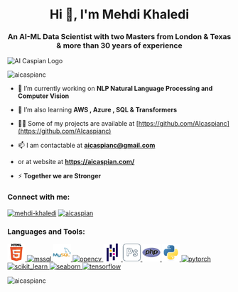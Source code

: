 <h1 align="center">Hi 👋, I'm Mehdi Khaledi</h1>
<h3 align="center">An AI-ML Data Scientist with two Masters from London & Texas & more than 30 years of experience </h3>
<!DOCTYPE html>
<html lang="en">
<head>
<meta charset="UTF-8">

</head>
<body>
    <img src="https://aicaspian.com/wp-content/uploads/2024/01/AICaspian.jpg" alt="AI Caspian Logo">
</body>
</html>


<p align="left"> <img src="https://komarev.com/ghpvc/?username=aicaspianc&label=Profile%20views&color=0e75b6&style=flat" alt="aicaspianc" /> </p>

- 🔭 I’m currently working on **NLP Natural Language Processing and Computer Vision**

- 🌱 I’m also learning **AWS , Azure , SQL & Transformers**

- 👨‍💻 Some of my projects are available at [https://github.com/AIcaspianc](https://github.com/AIcaspianc)

- 📫 I am contactable at **aicaspianc@gmail.com**
-  or at website at  **https://aicaspian.com/**

- ⚡ **Together we are Stronger**

<h3 align="left">Connect with me:</h3>
<p align="left">
<a href="https://linkedin.com/in/mehdi-khaledi" target="blank"><img align="center" src="https://raw.githubusercontent.com/rahuldkjain/github-profile-readme-generator/master/src/images/icons/Social/linked-in-alt.svg" alt="mehdi-khaledi" height="30" width="40" /></a>
<a href="https://kaggle.com/aicaspian" target="blank"><img align="center" src="https://raw.githubusercontent.com/rahuldkjain/github-profile-readme-generator/master/src/images/icons/Social/kaggle.svg" alt="aicaspian" height="30" width="40" /></a>
</p>

<h3 align="left">Languages and Tools:</h3>
<p align="left"> <a href="https://www.w3.org/html/" target="_blank" rel="noreferrer"> <img src="https://raw.githubusercontent.com/devicons/devicon/master/icons/html5/html5-original-wordmark.svg" alt="html5" width="40" height="40"/> </a> <a href="https://www.microsoft.com/en-us/sql-server" target="_blank" rel="noreferrer"> <img src="https://www.svgrepo.com/show/303229/microsoft-sql-server-logo.svg" alt="mssql" width="40" height="40"/> </a> <a href="https://www.mysql.com/" target="_blank" rel="noreferrer"> <img src="https://raw.githubusercontent.com/devicons/devicon/master/icons/mysql/mysql-original-wordmark.svg" alt="mysql" width="40" height="40"/> </a> <a href="https://opencv.org/" target="_blank" rel="noreferrer"> <img src="https://www.vectorlogo.zone/logos/opencv/opencv-icon.svg" alt="opencv" width="40" height="40"/> </a> <a href="https://pandas.pydata.org/" target="_blank" rel="noreferrer"> <img src="https://raw.githubusercontent.com/devicons/devicon/2ae2a900d2f041da66e950e4d48052658d850630/icons/pandas/pandas-original.svg" alt="pandas" width="40" height="40"/> </a> <a href="https://www.photoshop.com/en" target="_blank" rel="noreferrer"> <img src="https://raw.githubusercontent.com/devicons/devicon/master/icons/photoshop/photoshop-line.svg" alt="photoshop" width="40" height="40"/> </a> <a href="https://www.php.net" target="_blank" rel="noreferrer"> <img src="https://raw.githubusercontent.com/devicons/devicon/master/icons/php/php-original.svg" alt="php" width="40" height="40"/> </a> <a href="https://www.python.org" target="_blank" rel="noreferrer"> <img src="https://raw.githubusercontent.com/devicons/devicon/master/icons/python/python-original.svg" alt="python" width="40" height="40"/> </a> <a href="https://pytorch.org/" target="_blank" rel="noreferrer"> <img src="https://www.vectorlogo.zone/logos/pytorch/pytorch-icon.svg" alt="pytorch" width="40" height="40"/> </a> <a href="https://scikit-learn.org/" target="_blank" rel="noreferrer"> <img src="https://upload.wikimedia.org/wikipedia/commons/0/05/Scikit_learn_logo_small.svg" alt="scikit_learn" width="40" height="40"/> </a> <a href="https://seaborn.pydata.org/" target="_blank" rel="noreferrer"> <img src="https://seaborn.pydata.org/_images/logo-mark-lightbg.svg" alt="seaborn" width="40" height="40"/> </a> <a href="https://www.tensorflow.org" target="_blank" rel="noreferrer"> <img src="https://www.vectorlogo.zone/logos/tensorflow/tensorflow-icon.svg" alt="tensorflow" width="40" height="40"/> </a> </p>

<p><img align="center" src="https://github-readme-stats.vercel.app/api/top-langs?username=aicaspianc&show_icons=true&locale=en&layout=compact" alt="aicaspianc" /></p>
